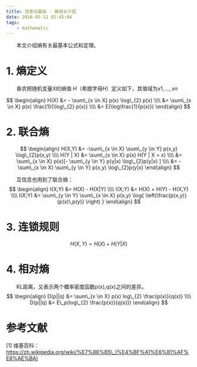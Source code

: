 ```yaml
---
title: 信息论基础 - 熵相关介绍
date: 2016-05-11 01:45:04
tags:
    - mathematic
---
```


　　本文介绍熵有关最基本公式和定理。

<!-- more -->
# 1. 熵定义

　　香农把随机变量X的熵值 $Η$（希腊字母$H$）定义如下，其值域为${x1, ..., xn}$

$$
\begin{align}
H(X) &= - \sum\_{x \in X} p(x) \log\_{2} p(x) \\\\
&= \sum\_{x \in X} p(x) \frac{1}{\log\_{2} p(x)} \\\\
&= E(\log\frac{1}{p(x)})
\end{align}
$$

# 2. 联合熵
$$
\begin{align}
H(X,Y) &= -\sum\_{x \in X} \sum\_{y \in Y} p(x,y) \log\_{2}p(x,y) \\\\
H(Y | X) &= \sum\_{x \in X} p(x) H(Y | X = x) \\\\
&= \sum\_{x \in X} p(x)[- \sum\_{y \in Y} p(y|x) \log\_{2}p(y|x) ] \\\\
&= - \sum\_{x \in X} \sum\_{y \in Y} p(x,y) \log\_{2}p(y|x) 
\end{align}
$$

　　互信息也用到了联合熵：
$$
\begin{align}
I(X;Y) &= H(X) - H(X|Y) \\\\
I(X;Y) &= H(X) + H(Y) - H(X,Y) \\\\
I(X;Y) &= \sum\_{y \in Y} \sum\_{x \in X}  p(x,y) \log{ \left(\frac{p(x,y)}{p(x)\,p(y)}
                              \right) }
\end{align}
$$
# 3. 连锁规则
$$
H(X,Y) = H(X) + H(Y|X)
$$


# 4. 相对熵
　　KL距离，又表示两个概率密度函数p(x),q(x)之间的差异。
$$
\begin{align}
D(p||q) &= \sum\_{x \in X} p(x) log\_{2} \frac{p(x)}{q(x)} \\\\
D(p||q) &= E\_p(log\_{2} \frac{p(x)}{q(x)})
\end{align}
$$



# 参考文献
[1] 维基百科：https://zh.wikipedia.org/wiki/%E7%86%B5\_(%E4%BF%A1%E6%81%AF%E8%AE%BA)




